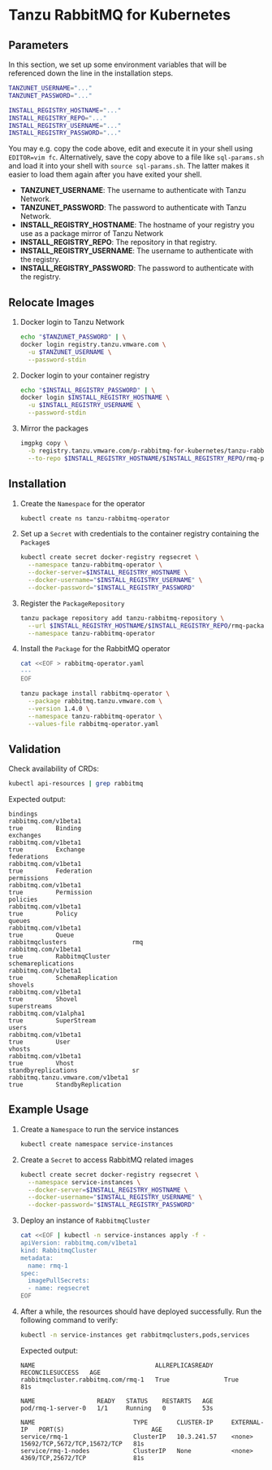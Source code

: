 # Tanzu RabbitMQ for Kubernetes

## Parameters

In this section, we set up some environment variables that will be referenced down the line in the installation steps.

```bash
TANZUNET_USERNAME="..."
TANZUNET_PASSWORD="..."

INSTALL_REGISTRY_HOSTNAME="..."
INSTALL_REGISTRY_REPO="..."
INSTALL_REGISTRY_USERNAME="..."
INSTALL_REGISTRY_PASSWORD="..."
```

You may e.g. copy the code above, edit and execute it in your shell using `EDITOR=vim fc`. Alternatively, save the copy above to a file like `sql-params.sh` and load it into your shell with `source sql-params.sh`. The latter makes it easier to load them again after you have exited your shell.

- **TANZUNET_USERNAME**: The username to authenticate with Tanzu Network. 
- **TANZUNET_PASSWORD**: The password to authenticate with Tanzu Network. 
- **INSTALL_REGISTRY_HOSTNAME**: The hostname of your registry you use as a package mirror of Tanzu Network
- **INSTALL_REGISTRY_REPO**: The repository in that registry.
- **INSTALL_REGISTRY_USERNAME**: The username to authenticate with the registry. 
- **INSTALL_REGISTRY_PASSWORD**: The password to authenticate with the registry. 

## Relocate Images

1. Docker login to Tanzu Network
    ```bash
    echo "$TANZUNET_PASSWORD" | \
    docker login registry.tanzu.vmware.com \
      -u $TANZUNET_USERNAME \
      --password-stdin
    ```

2. Docker login to your container registry
    ```bash
    echo "$INSTALL_REGISTRY_PASSWORD" | \
    docker login $INSTALL_REGISTRY_HOSTNAME \
      -u $INSTALL_REGISTRY_USERNAME \
      --password-stdin
    ```

3. Mirror the packages

    ```bash
    imgpkg copy \
      -b registry.tanzu.vmware.com/p-rabbitmq-for-kubernetes/tanzu-rabbitmq-package-repo:1.4.0 \
      --to-repo $INSTALL_REGISTRY_HOSTNAME/$INSTALL_REGISTRY_REPO/rmq-packages
    ```

## Installation

1. Create the `Namespace` for the operator

    ```bash
    kubectl create ns tanzu-rabbitmq-operator
    ```

2. Set up a `Secret` with credentials to the container registry containing the `Package`s
    ```bash
    kubectl create secret docker-registry regsecret \
      --namespace tanzu-rabbitmq-operator \
      --docker-server=$INSTALL_REGISTRY_HOSTNAME \
      --docker-username="$INSTALL_REGISTRY_USERNAME" \
      --docker-password="$INSTALL_REGISTRY_PASSWORD"
    ```
    
3. Register the `PackageRepository`

    ```bash
    tanzu package repository add tanzu-rabbitmq-repository \
      --url $INSTALL_REGISTRY_HOSTNAME/$INSTALL_REGISTRY_REPO/rmq-packages:1.4.0 \
      --namespace tanzu-rabbitmq-operator
    ````

4. Install the `Package` for the RabbitMQ operator

    ```bash
    cat <<EOF > rabbitmq-operator.yaml
    ---
    EOF
    ```

    ```bash
    tanzu package install rabbitmq-operator \
      --package rabbitmq.tanzu.vmware.com \
      --version 1.4.0 \
      --namespace tanzu-rabbitmq-operator \
      --values-file rabbitmq-operator.yaml
    ```

## Validation

Check availability of CRDs:

```bash
kubectl api-resources | grep rabbitmq
```

Expected output:
```
bindings                                                                 rabbitmq.com/v1beta1                                                true         Binding
exchanges                                                                rabbitmq.com/v1beta1                                                true         Exchange
federations                                                              rabbitmq.com/v1beta1                                                true         Federation
permissions                                                              rabbitmq.com/v1beta1                                                true         Permission
policies                                                                 rabbitmq.com/v1beta1                                                true         Policy
queues                                                                   rabbitmq.com/v1beta1                                                true         Queue
rabbitmqclusters                  rmq                                    rabbitmq.com/v1beta1                                                true         RabbitmqCluster
schemareplications                                                       rabbitmq.com/v1beta1                                                true         SchemaReplication
shovels                                                                  rabbitmq.com/v1beta1                                                true         Shovel
superstreams                                                             rabbitmq.com/v1alpha1                                               true         SuperStream
users                                                                    rabbitmq.com/v1beta1                                                true         User
vhosts                                                                   rabbitmq.com/v1beta1                                                true         Vhost
standbyreplications               sr                                     rabbitmq.tanzu.vmware.com/v1beta1                                   true         StandbyReplication
```

## Example Usage

1. Create a `Namespace` to run the service instances

    ```bash
    kubectl create namespace service-instances
    ```

2. Create a `Secret` to access RabbitMQ related images

    ```bash
    kubectl create secret docker-registry regsecret \
      --namespace service-instances \
      --docker-server=$INSTALL_REGISTRY_HOSTNAME \
      --docker-username="$INSTALL_REGISTRY_USERNAME" \
      --docker-password="$INSTALL_REGISTRY_PASSWORD"
    ```

3. Deploy an instance of `RabbitmqCluster`

    ```bash
    cat <<EOF | kubectl -n service-instances apply -f -
    apiVersion: rabbitmq.com/v1beta1
    kind: RabbitmqCluster
    metadata:
      name: rmq-1
    spec:
      imagePullSecrets:
      - name: regsecret
    EOF
    ```

5. After a while, the resources should have deployed successfully. Run the following command to verify:

    ```bash
    kubectl -n service-instances get rabbitmqclusters,pods,services
    ```

    Expected output:

    ```
    NAME                                 ALLREPLICASREADY   RECONCILESUCCESS   AGE
    rabbitmqcluster.rabbitmq.com/rmq-1   True               True               81s

    NAME                 READY   STATUS    RESTARTS   AGE
    pod/rmq-1-server-0   1/1     Running   0          53s

    NAME                           TYPE        CLUSTER-IP     EXTERNAL-IP   PORT(S)                        AGE
    service/rmq-1                  ClusterIP   10.3.241.57    <none>        15692/TCP,5672/TCP,15672/TCP   81s
    service/rmq-1-nodes            ClusterIP   None           <none>        4369/TCP,25672/TCP             81s
    ```
